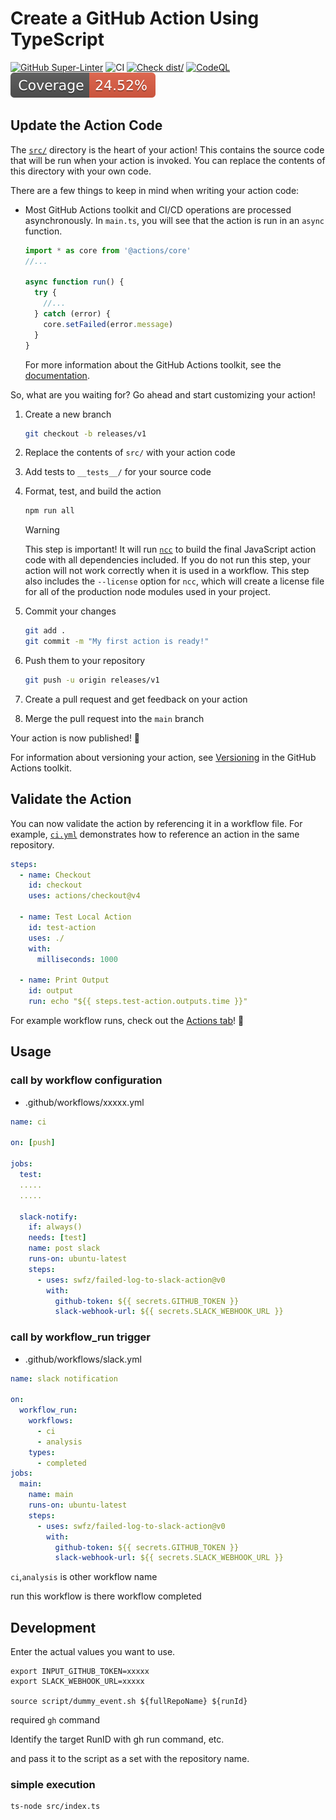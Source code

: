 # Create a GitHub Action Using TypeScript

[![GitHub Super-Linter](https://github.com/actions/typescript-action/actions/workflows/linter.yml/badge.svg)](https://github.com/super-linter/super-linter)
![CI](https://github.com/actions/typescript-action/actions/workflows/ci.yml/badge.svg)
[![Check dist/](https://github.com/actions/typescript-action/actions/workflows/check-dist.yml/badge.svg)](https://github.com/actions/typescript-action/actions/workflows/check-dist.yml)
[![CodeQL](https://github.com/actions/typescript-action/actions/workflows/codeql-analysis.yml/badge.svg)](https://github.com/actions/typescript-action/actions/workflows/codeql-analysis.yml)
[![Coverage](./badges/coverage.svg)](./badges/coverage.svg)

## Update the Action Code

The [`src/`](./src/) directory is the heart of your action! This contains the
source code that will be run when your action is invoked. You can replace the
contents of this directory with your own code.

There are a few things to keep in mind when writing your action code:

- Most GitHub Actions toolkit and CI/CD operations are processed asynchronously.
  In `main.ts`, you will see that the action is run in an `async` function.

  ```javascript
  import * as core from '@actions/core'
  //...

  async function run() {
    try {
      //...
    } catch (error) {
      core.setFailed(error.message)
    }
  }
  ```

  For more information about the GitHub Actions toolkit, see the
  [documentation](https://github.com/actions/toolkit/blob/master/README.md).

So, what are you waiting for? Go ahead and start customizing your action!

1. Create a new branch

   ```bash
   git checkout -b releases/v1
   ```

1. Replace the contents of `src/` with your action code
1. Add tests to `__tests__/` for your source code
1. Format, test, and build the action

   ```bash
   npm run all
   ```

   > [!WARNING]
   >
   > This step is important! It will run [`ncc`](https://github.com/vercel/ncc)
   > to build the final JavaScript action code with all dependencies included.
   > If you do not run this step, your action will not work correctly when it is
   > used in a workflow. This step also includes the `--license` option for
   > `ncc`, which will create a license file for all of the production node
   > modules used in your project.

1. Commit your changes

   ```bash
   git add .
   git commit -m "My first action is ready!"
   ```

1. Push them to your repository

   ```bash
   git push -u origin releases/v1
   ```

1. Create a pull request and get feedback on your action
1. Merge the pull request into the `main` branch

Your action is now published! :rocket:

For information about versioning your action, see
[Versioning](https://github.com/actions/toolkit/blob/master/docs/action-versioning.md)
in the GitHub Actions toolkit.

## Validate the Action

You can now validate the action by referencing it in a workflow file. For
example, [`ci.yml`](./.github/workflows/ci.yml) demonstrates how to reference an
action in the same repository.

```yaml
steps:
  - name: Checkout
    id: checkout
    uses: actions/checkout@v4

  - name: Test Local Action
    id: test-action
    uses: ./
    with:
      milliseconds: 1000

  - name: Print Output
    id: output
    run: echo "${{ steps.test-action.outputs.time }}"
```

For example workflow runs, check out the
[Actions tab](https://github.com/actions/typescript-action/actions)! :rocket:

## Usage

### call by workflow configuration

- .github/workflows/xxxxx.yml

```yaml
name: ci

on: [push]

jobs:
  test:
  .....
  .....

  slack-notify:
    if: always()
    needs: [test]
    name: post slack
    runs-on: ubuntu-latest
    steps:
      - uses: swfz/failed-log-to-slack-action@v0
        with:
          github-token: ${{ secrets.GITHUB_TOKEN }}
          slack-webhook-url: ${{ secrets.SLACK_WEBHOOK_URL }}
```

### call by workflow_run trigger

- .github/workflows/slack.yml

```yaml
name: slack notification

on:
  workflow_run:
    workflows:
      - ci
      - analysis
    types:
      - completed
jobs:
  main:
    name: main
    runs-on: ubuntu-latest
    steps:
      - uses: swfz/failed-log-to-slack-action@v0
        with:
          github-token: ${{ secrets.GITHUB_TOKEN }}
          slack-webhook-url: ${{ secrets.SLACK_WEBHOOK_URL }}
```

`ci`,`analysis` is other workflow name

run this workflow is there workflow completed

## Development

Enter the actual values you want to use.

```shell
export INPUT_GITHUB_TOKEN=xxxxx
export SLACK_WEBHOOK_URL=xxxxx

source script/dummy_event.sh ${fullRepoName} ${runId}
```

required `gh` command

Identify the target RunID with gh run command, etc.

and pass it to the script as a set with the repository name.

### simple execution

```shell
ts-node src/index.ts
```
